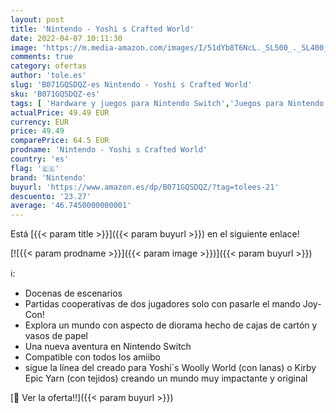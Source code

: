 ```yaml
---
layout: post
title: 'Nintendo - Yoshi s Crafted World'
date: 2022-04-07 10:11:30
image: 'https://m.media-amazon.com/images/I/51dYb8T6NcL._SL500_._SL400_.jpg'
comments: true
category: ofertas
author: 'tole.es'
slug: 'B071GQSDQZ-es Nintendo - Yoshi s Crafted World'
sku: 'B071GQSDQZ-es'
tags: [ 'Hardware y juegos para Nintendo Switch','Juegos para Nintendo Switch','Videojuegos','nintendo', ]
actualPrice: 49.49 EUR
currency: EUR
price: 49.49
comparePrice: 64.5 EUR
prodname: 'Nintendo - Yoshi s Crafted World'
country: 'es'
flag: '🇪🇸'
brand: 'Nintendo'
buyurl: 'https://www.amazon.es/dp/B071GQSDQZ/?tag=tolees-21'
descuento: '23.27'
average: '46.7450000000001'
---
```


Está [{{< param title >}}]({{< param buyurl >}}) en el siguiente enlace!

[![{{< param prodname >}}]({{< param image >}})]({{< param buyurl >}})

ℹ️:

- Docenas de escenarios
- Partidas cooperativas de dos jugadores solo con pasarle el mando Joy-Con!
- Explora un mundo con aspecto de diorama hecho de cajas de cartón y vasos de papel
- Una nueva aventura en Nintendo Switch
- Compatible con todos los amiibo
- sigue la línea del creado para Yoshi´s Woolly World (con lanas) o Kirby Epic Yarn (con tejidos) creando un mundo muy impactante y original

[🛒 Ver la oferta!!]({{< param buyurl >}})
